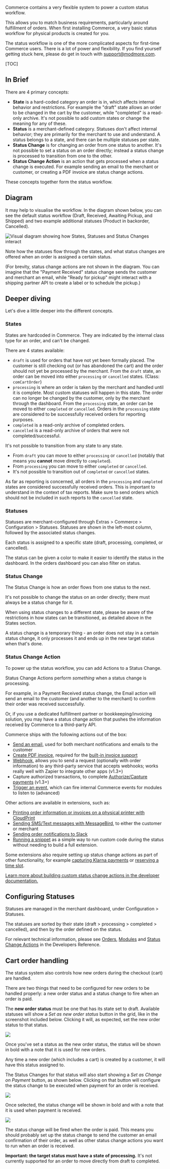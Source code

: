 Commerce contains a very flexible system to power a custom status workflow.

This allows you to match business requirements, particularly around fulfillment of orders. When first installing Commerce, a very basic status workflow for physical products is created for you.

The status workflow is one of the more complicated aspects for first-time Commerce users. There is a lot of power and flexibility. If you find yourself getting stuck here, please do get in touch with support@modmore.com.

[TOC]

## In Brief

There are 4 primary concepts:

- **State** is a hard-coded category an order is in, which affects internal behavior and restrictions. For example the "draft" state allows an order to be changed in the cart by the customer, while "completed" is a read-only archive. It's not possible to add custom states or change the meaning for any of these.
- **Status** is a merchant-defined category. Statuses don't affect internal behavior; they are primarily for the merchant to use and understand. A status belongs to a state, and there can be multiple statuses per state.
- **Status Change** is for changing an order from one status to another. It's not possible to set a status on an order directly; instead a status change is processed to transition from one to the other.
- **Status Change Action** is an action that gets processed when a status change is executed. For example sending an email to the merchant or customer, or creating a PDF invoice are status change actions.

These concepts together form the status workflow.

## Diagram

It may help to visualise the workflow. In the diagram shown below, you can see the default status workflow (Draft, Received, Awaiting Pickup, and Shipped) and two example additional statuses (Product in backorder, Cancelled).

![Visual diagram showing how States, Statuses and Status Changes interact](status-diagram.jpg)

Note how the statuses flow through the states, and what status changes are offered when an order is assigned a certain status.

(For brevity, status change actions are not shown in the diagram. You can imagine that the "Payment Received" status change sends the customer and merchant an email, while "Ready for pickup" might interact with a shipping partner API to create a label or to schedule the pickup.)

## Deeper diving

Let's dive a little deeper into the different concepts.

### States

States are hardcoded in Commerce. They are indicated by the internal class type for an order, and can't be changed.

There are 4 states available:

- `draft` is used for orders that have not yet been formally placed. The customer is still checking out (or has abandoned the cart) and the order should not yet be processed by the merchant. From the `draft` state, an order can be moved into either `processing` or `cancelled` states. (Class: `comCartOrder`)
- `processing` is where an order is taken by the merchant and handled until it is complete. Most custom statuses will happen in this state. The order can no longer be changed by the customer, only by the merchant through the dashboard. From the `processing` state, an order can be moved to either `completed` or `cancelled`. Orders in the `processing` state are considered to be successfully received orders for reporting purposes.
- `completed` is a read-only archive of completed orders.
- `cancelled` is a read-only archive of orders that were not completed/successful.

It's not possible to transition from any state to any state.

- From `draft` you can move to either `processing` or `cancelled` (notably that means you **cannot** move directly to `completed`).
- From `processing` you can move to either `completed` or `cancelled`.
- It's not possible to transition out of `completed` or `cancelled` states.

As far as reporting is concerned, all orders in the `processing` and `completed` states are considered successfully received orders. This is important to understand in the context of tax reports. Make sure to send orders which should not be included in such reports to the `cancelled` state.

### Statuses

Statuses are merchant-configured through Extras > Commerce > Configuration > Statuses. Statuses are shown in the left-most column, followed by the associated status changes.

Each status is assigned to a specific state (draft, processing, completed, or cancelled).

The status can be given a color to make it easier to identify the status in the dashboard. In the orders dashboard you can also filter on status.

### Status Change

The Status Change is how an order flows from one status to the next.

It's not possible to change the status on an order directly; there must always be a status change for it.

When using status changes to a different state, please be aware of the restrictions in how states can be transitioned, as detailed above in the States section.

A status change is a temporary thing - an order does not stay in a certain status change, it only processes it and ends up in the new target status when that's done.

### Status Change Action

To power up the status workflow, you can add Actions to a Status Change.

Status Change Actions perform _something_ when a status change is processing.

For example, in a Payment Received status change, the Email action will send an email to the customer (and another to the merchant) to confirm their order was received successfully.

Or, if you use a dedicated fulfillment partner or bookkeeping/invoicing solution, you may have a status change action that pushes the information received by Commerce to a third-party API.

Commerce ships with the following actions out of the box:

- [Send an email](Email_Action), used for both merchant notifications and emails to the customer
- [Create PDF invoice](Invoice_Action), required for the [built-in invoice support](../Invoices)
- [Webhook](Webhook_Action), allows you to send a request (optionally with order information) to any third-party service that accepts webhooks; works really well with Zapier to integrate other apps (v1.3+)
- Capture authorized transactions, to complete [Authorize/Capture payments](../Payment_Methods/Authorize_Capture_Flow) (v1.3+)
- [Trigger an event](Event_Action), which can fire internal Commerce events for modules to listen to (advanced)

Other actions are available in extensions, such as:

- [Printing order information or invoices on a physical printer with CloudPrint](https://modmore.com/commerce/extensions/cloudprint/)
- [Sending SMS/Text messages with MessageBird](https://modmore.com/commerce/extensions/messagebird/), to either the customer or merchant
- [Sending order notifications to Slack](https://docs.modmore.com/en/Commerce/v1/Modules/Slack.html)
- [Running a snippet](https://docs.modmore.com/en/Commerce/v1/Modules/SnippetStatusAction.html) as a simple way to run custom code during the status without needing to build a full extension.

Some extensions also require setting up status change actions as part of other functionality, for example [capturing Klarna payments](https://modmore.com/commerce/extensions/klarna/) or [reserving a time slot](https://modmore.com/commerce/extensions/time-slots/).

[Learn more about building custom status change actions in the developer documentation.](../Developer/Status_Change_Actions)

## Configuring Statuses

Statuses are managed in the merchant dashboard, under Configuration > Statuses.

The statuses are sorted by their state (draft > processing > completed > cancelled), and then by the order defined on the status.

For relevant technical information, please see [Orders](../Developer/Orders), [Modules](../Developer/Modules) and [Status Change Actions](../Developer/Status_Change_Actions) in the Developers Reference.

## Cart order handling

The status system also controls how new orders during the checkout (cart) are handled.

There are two things that need to be configured for new orders to be handled properly: a new order status and a status change to fire when an order is paid.

The **new order status** must be one that has its state set to draft. Available statuses will show a _Set as new order status_ button in the grid, like in the screenshot included below. Clicking it will, as expected, set the new order status to that status.

![](../../images/statuses/set-new-order-status.jpg)

Once you've set a status as the new order status, the status will be shown in bold with a note that it is used for new orders.

Any time a new order (which includes a cart) is created by a customer, it will have this status assigned to.

The Status Changes for that status will also start showing a _Set as Change on Payment_ button, as shown below. Clicking on that button will configure the status change to be executed when payment for an order is received.

![](../../images/statuses/set-paid-order-change.jpg)

Once selected, the status change will be shown in bold and with a note that it is used when payment is received.

![](../../images/statuses/paid-order-change-set.jpg)

The status change will be fired when the order is paid. This means you should probably set up the status change to send the customer an email confirmation of their order, as well as other status change actions you want to run when an order is received.

**Important: the target status must have a state of processing.** It's not currently supported for an order to move directly from draft to completed.
